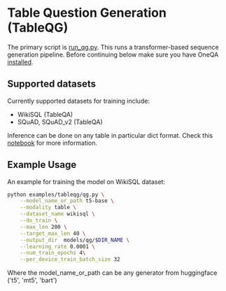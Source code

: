 # Table Question Generation (TableQG)

The primary script is [run_qg.py](./run_qg.py).  This runs a transformer-based sequence generation pipeline.
Before continuing below make sure you have OneQA [installed](../../README.md#Installation).

## Supported datasets
Currently supported datasets for training include:
- WikiSQL (TableQA)
- SQuAD, SQuAD_v2 (TableQA)

Inference can be done on any table in particular dict format. Check this [notebook](../../notebooks/tableqg/tableqg_inference.ipynb) for more information.

## Example Usage
An example for training the model on WikiSQL dataset:

```bash
python examples/tableqg/qg.py \
    --model_name_or_path t5-base \
    --modality table \
    --dataset_name wikisql \
    --do_train \
    --max_len 200 \
    --target_max_len 40 \
    --output_dir  models/qg/$DIR_NAME \
    --learning_rate 0.0001 \
    --num_train_epochs 4\
    --per_device_train_batch_size 32
```
Where the model_name_or_path can be any generator from huggingface ('t5', 'mt5', 'bart')
